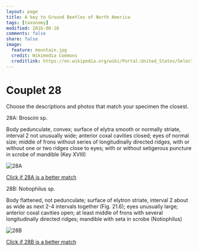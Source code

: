 ```yaml
---
layout: page
title: A key to Ground Beetles of North America
tags: [taxonomy]
modified: 2016-08-10
comments: false
share: false
image:
  feature: mountain.jpg
  credit: Wikimedia Commons
  creditlink: https://en.wikipedia.org/wiki/Portal:United_States/Selected_panorama#/media/File:Mount_Ellinor,_Mount_Washington_Panorama.jpg
---
```


# Couplet 28


Choose the descriptions and photos that match your specimen the closest. 

28A: Broscini sp. 

Body pedunculate, convex; surface of elytra smooth or normally striate, interval 2 not unusually wide; anterior coxal cavities closed; eyes of normal size; middle of frons without series of longitudinally directed ridges, with or without one or two ridges close to eyes; with or without setigerous puncture in scrobe of mandible (Key XVIII)

![28A](//klevan.github.io/images/keyfigs/Key1_28_28A.png)

[Click if 28A is a better match](https://en.wikipedia.org/wiki/Broscini)


28B: Notiophilus sp. 

Body flattened, not pedunculate; surface of elytron striate, interval 2 about as wide as next 2-4 intervals together (Fig. 21.6); eyes unusually large; anterior coxal cavities open; at least middle of frons with several longitudinally directed ridges; mandible with seta in scrobe (Notiophilus)

![28B](//klevan.github.io/images/keyfigs/Key1_28_28B.png)

[Click if 28B is a better match](https://en.wikipedia.org/wiki/Notiophilus)

